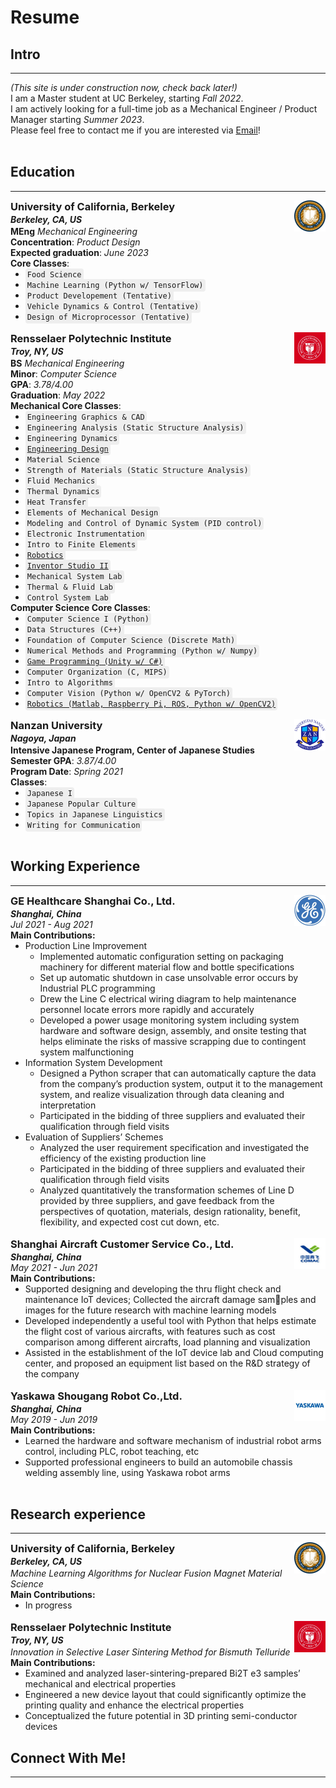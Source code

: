 <style>
ul {margin:0 0 0px;}
p {margin:0 0 0px;}
code {
    padding: 3px;
    font-size: 12px;
    background-color: #eee;
    border-radius: 4px;}
</style>
# Resume
<!-- ### You can also [download as PDF](/files/Resume.pdf)! -->
## Intro
---
*(This site is under construction now, check back later!)*\
I am a Master student at UC Berkeley, starting *Fall 2022*.\
I am actively looking for a full-time job as a Mechanical Engineer / Product Manager starting *Summer 2023*.\
Please feel free to contact me if you are interested via <a href="mailto:yuxinhu@berkeley.edu">Email</a>!

<br>

## Education
---
<a href="https://www.berkeley.edu"><img align="right" src="/pics/berkeley.jfif" width="50" height="50" style="vertical-align: text-bottom;"></a>
<h3 style="margin: 0 0 2px;">University of California, Berkeley</h3>
<p style="margin: 0 0 2px;"><em><strong>Berkeley, CA, US </strong></em></p>

**MEng** *Mechanical Engineering*\
**Concentration**: *Product Design*\
**Expected graduation**: *June 2023*\
**Core Classes**:
  - `Food Science`
  - `Machine Learning (Python w/ TensorFlow)`
  - `Product Developement (Tentative)`
  - `Vehicle Dynamics & Control (Tentative)`
  - `Design of Microprocessor (Tentative)`

<br>

<a href="https://www.rpi.edu"><img align="right" src="/pics/rpi.jfif" width="50" height="50"></a>
<h3 style="margin: 0 0 2px;">Rensselaer Polytechnic Institute</h3>
<p style="margin: 0 0 2px;"><em><strong>Troy, NY, US </strong></em></p>
<!-- ### Rensselaer Polytechnic Institute-->

**BS** *Mechanical Engineering*\
**Minor**:  *Computer Science*\
**GPA**: *3.78/4.00*\
**Graduation**: *May 2022*\
**Mechanical Core Classes**:
  - `Engineering Graphics & CAD`
  - `Engineering Analysis (Static Structure Analysis)`
  - `Engineering Dynamics`
  - [`Engineering Design`](https://www.yuxinhu.ga/project5.html)
  - `Material Science`
  - `Strength of Materials (Static Structure Analysis)`
  - `Fluid Mechanics`
  - `Thermal Dynamics`
  - `Heat Transfer`
  - `Elements of Mechanical Design`
  - `Modeling and Control of Dynamic System (PID control)`
  - `Electronic Instrumentation`
  - `Intro to Finite Elements`
  - [`Robotics`](https://www.yuxinhu.ga/project3.html)
  - [`Inventor Studio II`](https://www.yuxinhu.ga/project3.html)
  - `Mechanical System Lab`
  - `Thermal & Fluid Lab`
  - `Control System Lab`


**Computer Science Core Classes**:
  - `Computer Science I (Python)`
  - `Data Structures (C++)`
  - `Foundation of Computer Science (Discrete Math)`
  - `Numerical Methods and Programming (Python w/ Numpy)`
  - [`Game Programming (Unity w/ C#)`](https://www.yuxinhu.ga/project7.html)
  - `Computer Organization (C, MIPS)`
  - `Intro to Algorithms`
  - `Computer Vision (Python w/ OpenCV2 & PyTorch)`
  - [`Robotics (Matlab, Raspberry Pi, ROS, Python w/ OpenCV2)`](https://www.yuxinhu.ga/project4.html)

<br>

<a href="https://www.nanzan-u.ac.jp/English/"><img align="right" src="/pics/nanzan.png" width="50" height="50"></a>
<h3 style="margin: 0 0 2px;">Nanzan University</h3>
<p style="margin: 0 0 2px;"><em><strong>Nagoya, Japan </strong></em></p>
<!-- Nanzan University-->

**Intensive Japanese Program, Center of Japanese Studies**\
**Semester GPA**: *3.87/4.00* \
**Program Date**: *Spring 2021*\
**Classes**:
  - `Japanese I`
  - `Japanese Popular Culture`
  - `Topics in Japanese Linguistics`
  - `Writing for Communication`

<br>

## Working Experience
---

<a href="https://www.gehealthcare.com/"><img align="right" src="/pics/ge.jfif" width="50" height="50"></a>
<h3 style="margin: 0 0 2px;">GE Healthcare Shanghai Co., Ltd.</h3>
<!-- GE Healthcare Shanghai Co., Ltd.-->

***Shanghai, China***\
*Jul 2021 - Aug 2021*\
**Main Contributions:**
- Production Line Improvement
  - Implemented automatic configuration setting on packaging machinery for different material flow and bottle specifications
  - Set up automatic shutdown in case unsolvable error occurs by Industrial PLC programming
  - Drew the Line C electrical wiring diagram to help maintenance personnel locate errors more rapidly and accurately
  - Developed a power usage monitoring system including system hardware and software design, assembly, and onsite testing that helps eliminate the risks of massive scrapping due to contingent system malfunctioning
- Information System Development
  - Designed a Python scraper that can automatically capture the data from the company’s production system, output it to the management system, and realize visualization through data cleaning and interpretation
  - Participated in the bidding of three suppliers and evaluated their qualification through field visits
- Evaluation of Suppliers’ Schemes
  - Analyzed the user requirement specification and investigated the efficiency of the existing production line
  - Participated in the bidding of three suppliers and evaluated their qualification through field visits
  - Analyzed quantitatively the transformation schemes of Line D provided by three suppliers, and gave feedback from the perspectives of quotation, materials, design rationality, benefit, flexibility, and expected cost cut down, etc.


<br>

<a href="http://sc.comac.cc/"><img align="right" src="/pics/comac.jfif" width="50" height="50"></a>
<h3 style="margin: 0 0 2px;">Shanghai Aircraft Customer Service Co., Ltd.</h3>
<!-- Shanghai Aircraft Customer Service Co., Ltd.-->

***Shanghai, China***\
*May 2021 - Jun 2021*\
**Main Contributions:**
- Supported designing and developing the thru flight check and maintenance IoT devices; Collected the aircraft damage samples and images for the future research with machine learning models
- Developed independently a useful tool with Python that helps estimate the flight cost of various aircrafts, with features such as cost comparison among different aircrafts, load planning and visualization
- Assisted in the establishment of the IoT device lab and Cloud computing center, and proposed an equipment list based on the R&D strategy of the company

<br>

<a href="https://www.ysr-motoman.cn/en/"><img align="right" src="/pics/yaskawa.jfif" width="50" height="50"></a>
<h3 style="margin: 0 0 2px;">Yaskawa Shougang Robot Co.,Ltd.</h3>
<!-- Yaskawa Shougang Robot Co.,Ltd.-->

***Shanghai, China***\
*May 2019 - Jun 2019*\
**Main Contributions:**
- Learned the hardware and software mechanism of industrial robot arms control, including PLC, robot teaching, etc
- Supported professional engineers to build an automobile chassis welding assembly line, using Yaskawa robot arms

<br>

## Research experience
---
<a href="https://www.berkeley.edu"><img align="right" src="/pics/berkeley.jfif" width="50" height="50" style="vertical-align: text-bottom;"></a>
<h3 style="margin: 0 0 2px;">University of California, Berkeley</h3>
<p style="margin: 0 0 2px;"><em><strong>Berkeley, CA, US </strong></em></p>

*Machine Learning Algorithms for Nuclear Fusion Magnet Material Science*\
**Main Contributions:**
- In progress


<br>
<a href="https://www.rpi.edu"><img align="right" src="/pics/rpi.jfif" width="50" height="50"></a>
<h3 style="margin: 0 0 2px;">Rensselaer Polytechnic Institute</h3>
<p style="margin: 0 0 2px;"><em><strong>Troy, NY, US </strong></em></p>

*Innovation in Selective Laser Sintering Method for Bismuth Telluride*\
**Main Contributions:**
- Examined and analyzed laser-sintering-prepared Bi2T e3 samples’ mechanical and electrical properties
- Engineered a new device layout that could significantly optimize the printing quality and enhance the electrical properties
- Conceptualized the future potential in 3D printing semi-conductor devices

## Connect With Me!
---
<div class="badge-base LI-profile-badge" data-locale="en_US" data-size="medium" data-theme="light" data-type="VERTICAL" data-vanity="yuxin-hu-rpi" data-version="v1" align="middle">
  <a class="badge-base__link LI-simple-link" href="https://www.linkedin.com/in/yuxin-hu-rpi?trk=profile-badge"></a>
</div>
